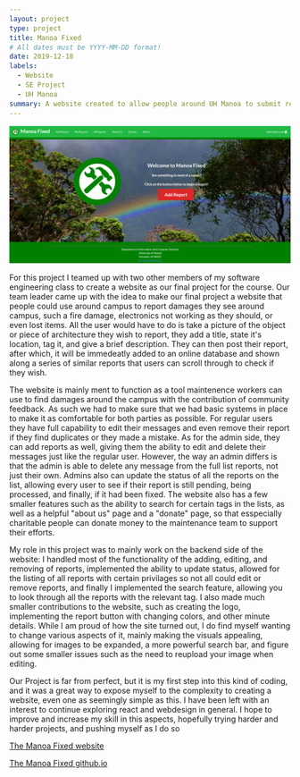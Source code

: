 ```yaml
---
layout: project
type: project
title: Manoa Fixed
# All dates must be YYYY-MM-DD format!
date: 2019-12-18
labels:
  - Website
  - SE Project
  - UH Manoa
summary: A website created to allow people around UH Manoa to submit reports damages around campus
---
```


<img class="ui medium right floated rounded image" src="../images/manoa-fixed.png">

For this project I teamed up with two other members of my software engineering class to create a website as our final project for the course.  Our team leader came up with the idea to make our final project a website that people could use around campus to report damages they see around campus, such a fire damage, electronics not working as they should, or even lost items.  All the user would have to do is take a picture of the object or piece of architecture they wish to report, they add a title, state it's location, tag it, and give a brief description.  They can then post their report, after which, it will be immedeatly added to an online database and shown along a series of similar reports that users can scroll through to check if they wish.

The website is mainly ment to function as a tool maintenence workers can use to find damages around the campus with the contribution of community feedback.  As such we had to make sure that we had basic systems in place to make it as comfortable for both parties as possible.  For regular users they have full capability to edit their messages and even remove their report if they find duplicates or they made a mistake. As for the admin side, they can add reports as well, giving them the ability to edit and delete their messages just like the regular user.  However, the way an admin differs is that the admin is able to delete any message from the full list reports, not just their own.  Admins also can update the status of all the reports on the list, allowing every user to see if their report is still pending, being processed, and finally, if it had been fixed.  The website also has a few smaller features such as the ability to search for certain tags in the lists, as well as a helpful "about us" page and a "donate" page, so that esspecially charitable people can donate money to the maintenance team to support their efforts. 

My role in this project was to mainly work on the backend side of the website: I handled most of the functionality of the adding, editing, and removing of reports, implemented the ability to update status, allowed for the listing of all reports with certain privilages so not all could edit or remove reports, and finally I implemented the search feature, allowing you to look through all the reports with the relevant tag. I also made much smaller contributions to the website, such as creating the logo, implementing the report button with changing colors, and other minute details. While I am proud of how the site turned out, I do find myself wanting to change various aspects of it, mainly making the visuals appealing, allowing for images to be expanded, a more powerful search bar, and figure out some smaller issues such as the need to reupload your image when editing.  

Our Project is far from perfect, but it is my first step into this kind of coding, and it was a great way to expose myself to the complexity to creating a website, even one as seemingly simple as this. I have been left with an interest to continue exploring react and webdesign in general.  I hope to improve and increase my skill in this aspects, hopefully trying harder and harder projects, and pushing myself as I do so

[The Manoa Fixed website](http://manoafixed.meteorapp.com/)

[The Manoa Fixed github.io](https://manoa-fixed.github.io/)
